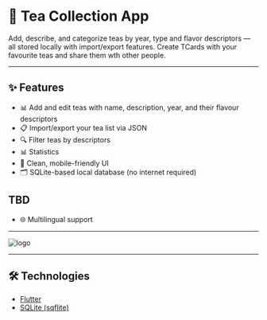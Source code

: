 # 🍵 Tea Collection App

Add, describe, and categorize teas by year, type and flavor descriptors — all stored locally with import/export features.
Create TCards with your favourite teas and share them wth other people.

---

## ✨ Features

- 📊 Add and edit teas with name, description, year, and their flavour descriptors
- 📋 Import/export your tea list via JSON
- 🔍 Filter teas by descriptors
- 📊 Statistics
- 🎨 Clean, mobile-friendly UI
- 🗂 SQLite-based local database (no internet required)

## TBD 

- 🌐 Multilingual support

---

![logo](https://github.com/user-attachments/assets/8ee075e1-4bd8-4f4b-bdb1-4ccd9d588c74)

---
## 🛠 Technologies

- [Flutter](https://flutter.dev/)
- [SQLite (sqflite)](https://pub.dev/packages/sqflite)


